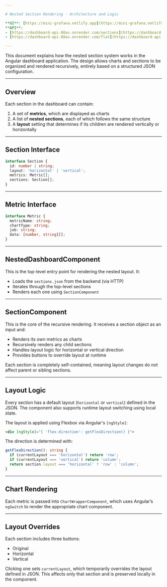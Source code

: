 ```yaml
---

# Nested Section Rendering - Architecture and Logic

**UI**: [https://mini-grafana.netlify.app](https://mini-grafana.netlify.app)  
**API**:  
- [https://dashboard-api-88av.onrender.com/sections](https://dashboard-api-88av.onrender.com/sections)  
- [https://dashboard-api-88av.onrender.com/flat](https://dashboard-api-88av.onrender.com/flat)

---
```


This document explains how the nested section system works in the Angular dashboard application. The design allows charts and sections to be organized and rendered recursively, entirely based on a structured JSON configuration.

---

## Overview

Each section in the dashboard can contain:

1. A set of **metrics**, which are displayed as charts  
2. A list of **nested sections**, each of which follows the same structure  
3. A **layout** setting that determines if its children are rendered vertically or horizontally

---

## Section Interface

```ts
interface Section {
  id: number | string;
  layout: 'horizontal' | 'vertical';
  metrics: Metric[];
  sections: Section[];
}
```

---

## Metric Interface

```ts
interface Metric {
  metricName: string;
  chartType: string;
  job: string;
  data: [number, string][];
}
```

---

## NestedDashboardComponent

This is the top-level entry point for rendering the nested layout. It:

- Loads the `sections.json` from the backend (via HTTP)
- Iterates through the top-level sections
- Renders each one using `SectionComponent`

---

## SectionComponent

This is the core of the recursive rendering. It receives a section object as an input and:

- Renders its own metrics as charts
- Recursively renders any child sections
- Handles layout logic for horizontal or vertical direction
- Provides buttons to override layout at runtime

Each section is completely self-contained, meaning layout changes do not affect parent or sibling sections.

---

## Layout Logic

Every section has a default layout (`horizontal` or `vertical`) defined in the JSON. The component also supports runtime layout switching using local state.

The layout is applied using Flexbox via Angular's `[ngStyle]`:

```html
<div [ngStyle]="{ 'flex-direction': getFlexDirection() }">
```

The direction is determined with:

```ts
getFlexDirection(): string {
  if (currentLayout === 'horizontal') return 'row';
  if (currentLayout === 'vertical') return 'column';
  return section.layout === 'horizontal' ? 'row' : 'column';
}
```

---

## Chart Rendering

Each metric is passed into `ChartWrapperComponent`, which uses Angular’s `ngSwitch` to render the appropriate chart component.

---

## Layout Overrides

Each section includes three buttons:

- Original
- Horizontal
- Vertical

Clicking one sets `currentLayout`, which temporarily overrides the layout defined in JSON. This affects only that section and is preserved locally in the component.

